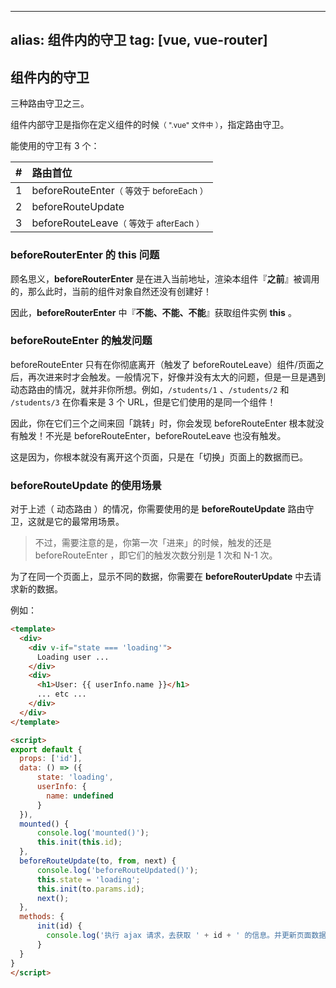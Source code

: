
---
alias: 组件内的守卫
tag: [vue, vue-router]
---

## 组件内的守卫

三种路由守卫之三。

组件内部守卫是指你在定义组件的时候<small>（ ".vue" 文件中 ）</small>，指定路由守卫。

能使用的守卫有 3 个：

| # | 路由首位 |
| -:| :- |
| 1 | beforeRouteEnter<small>（ 等效于 beforeEach ）</small> |
| 2 | beforeRouteUpdate |
| 3 | beforeRouteLeave<small>（ 等效于 afterEach ）</small>|

### beforeRouterEnter 的 this 问题

顾名思义，**beforeRouterEnter** 是在进入当前地址，渲染本组件『**之前**』被调用的，那么此时，当前的组件对象自然还没有创建好！

因此，**beforeRouterEnter** 中『**不能、不能、不能**』获取组件实例 **this** 。

### beforeRouteEnter 的触发问题

beforeRouteEnter 只有在你彻底离开（触发了 beforeRouteLeave）组件/页面之后，再次进来时才会触发。一般情况下，好像并没有太大的问题，但是一旦是遇到动态路由的情况，就并非你所想。例如，`/students/1` 、`/students/2` 和 `/students/3` 在你看来是 3 个 URL，但是它们使用的是同一个组件！

因此，你在它们三个之间来回「跳转」时，你会发现 beforeRouteEnter 根本就没有触发！不光是 beforeRouteEnter，beforeRouteLeave 也没有触发。

这是因为，你根本就没有离开这个页面，只是在「切换」页面上的数据而已。

### beforeRouteUpdate 的使用场景

对于上述（ 动态路由 ）的情况，你需要使用的是 **beforeRouteUpdate** 路由守卫，这就是它的最常用场景。

> 不过，需要注意的是，你第一次「进来」的时候，触发的还是 beforeRouteEnter ，即它们的触发次数分别是 1 次和 N-1 次。

为了在同一个页面上，显示不同的数据，你需要在 **beforeRouterUpdate** 中去请求新的数据。

例如：

``` html
<template>
  <div>
    <div v-if="state === 'loading'">
      Loading user ...
    </div>
    <div>
      <h1>User: {{ userInfo.name }}</h1>
      ... etc ...
    </div>
  </div>
</template>

<script>
export default {
  props: ['id'],
  data: () => ({
      state: 'loading',
      userInfo: {
        name: undefined
      }
  }),
  mounted() {
      console.log('mounted()');
      this.init(this.id);
  },
  beforeRouteUpdate(to, from, next) {
      console.log('beforeRouteUpdated()');
      this.state = 'loading';
      this.init(to.params.id);
      next();
  },
  methods: {
      init(id) {
        console.log('执行 ajax 请求，去获取 ' + id + ' 的信息。并更新页面数据');
      }
  }
}
</script>
```

